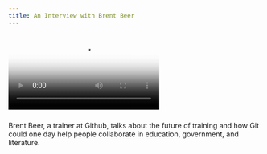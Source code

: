 ```yaml
---
title: An Interview with Brent Beer
---
```


<div class="flowplayer" data-embed="false">
  <video src="http://player.vimeo.com/external/111263308.hd.mp4?s=1324c7809d590df11e04620305ee9203"
         poster="https://i.vimeocdn.com/video/495823473.webp?mw=1200&q=70"
  ></video>
</div>

###

Brent Beer, a trainer at Github, talks about the future of training
and how Git could one day help people collaborate in education,
government, and literature.

